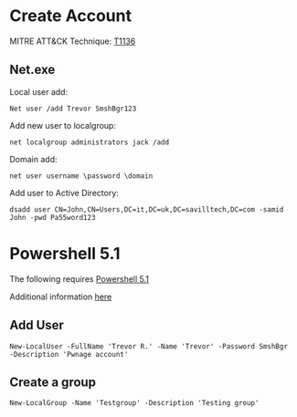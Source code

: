 ﻿# Create Account

MITRE ATT&CK Technique: [T1136](https://attack.mitre.org/wiki/Technique/T1136)

## Net.exe

Local user add:

    Net user /add Trevor SmshBgr123

Add new user to localgroup:

    net localgroup administrators jack /add

Domain add:

    net user username \password \domain

Add user to Active Directory:

    dsadd user CN=John,CN=Users,DC=it,DC=uk,DC=savilltech,DC=com -samid John -pwd Pa55word123

# Powershell 5.1

The following requires [Powershell 5.1](https://www.microsoft.com/en-us/download/details.aspx?id=54616)

Additional information [here](https://4sysops.com/archives/the-new-local-user-and-group-cmdlets-in-powershell-5-1/)

## Add User

    New-LocalUser -FullName 'Trevor R.' -Name 'Trevor' -Password SmshBgr ‑Description 'Pwnage account'

## Create a group

    New-LocalGroup -Name 'Testgroup' -Description 'Testing group'
